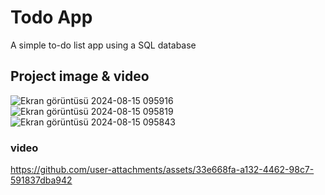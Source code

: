 # Todo App

A simple to-do list app using a SQL database

## Project image & video


![Ekran görüntüsü 2024-08-15 095916](https://github.com/user-attachments/assets/50436dea-a28f-412c-b43f-e629f9cc04e4)
![Ekran görüntüsü 2024-08-15 095819](https://github.com/user-attachments/assets/8c676b1e-cbda-4025-8084-e1afaccb5616)
![Ekran görüntüsü 2024-08-15 095843](https://github.com/user-attachments/assets/eb4b5e4a-551f-4ce2-8567-1bcc86b6b405)

### video
https://github.com/user-attachments/assets/33e668fa-a132-4462-98c7-591837dba942



